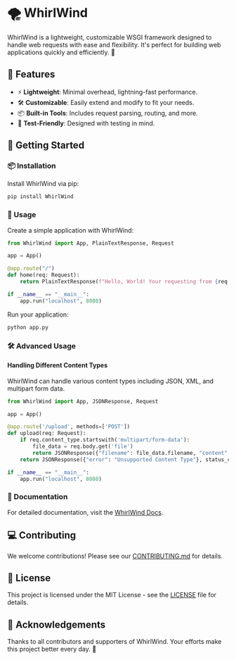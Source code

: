 # 🌪️ WhirlWind

WhirlWind is a lightweight, customizable WSGI framework designed to handle web requests with ease and flexibility. It's perfect for building web applications quickly and efficiently. 🚀

## 🌟 Features

- ⚡ **Lightweight**: Minimal overhead, lightning-fast performance.
- 🛠️ **Customizable**: Easily extend and modify to fit your needs.
- 📦 **Built-in Tools**: Includes request parsing, routing, and more.
- 🧪 **Test-Friendly**: Designed with testing in mind.

## 🚀 Getting Started

### 📦 Installation

Install WhirlWind via pip:

```bash
pip install WhirlWind
```

### 🔧 Usage

Create a simple application with WhirlWind:

```python
from WhirlWind import App, PlainTextResponse, Request

app = App()

@app.route("/")
def home(req: Request):
    return PlainTextResponse(f"Hello, World! Your requesting from {req.path}!")

if __name__ == "__main__":
    app.run("localhost", 8080)
```

Run your application:

```bash
python app.py
```

### 🛠️ Advanced Usage

#### Handling Different Content Types

WhirlWind can handle various content types including JSON, XML, and multipart form data.

```python
from WhirlWind import App, JSONResponse, Request

app = App()

@app.route('/upload', methods=['POST'])
def upload(req: Request):
    if req.content_type.startswith('multipart/form-data'):
        file_data = req.body.get('file')
        return JSONResponse({"filename": file_data.filename, "content": file_data.file.read().decode()})
    return JSONResponse({"error": "Unsupported Content Type"}, status_code="400 Bad Request")

if __name__ == "__main__":
    app.run("localhost", 8080)
```

### 📖 Documentation

For detailed documentation, visit the [WhirlWind Docs](https://github.com/daftscientist/whirlwind/wiki).

## 💻 Contributing

We welcome contributions! Please see our [CONTRIBUTING.md](https://github.com/daftscientist/whirlwind/blob/main/CONTRIBUTING.md) for details.

## 📝 License

This project is licensed under the MIT License - see the [LICENSE](https://github.com/daftscientist/whirlwind/blob/main/LICENSE) file for details.

## 🎉 Acknowledgements

Thanks to all contributors and supporters of WhirlWind. Your efforts make this project better every day. 🌟